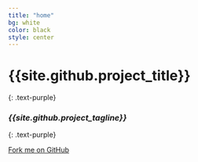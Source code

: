 ```yaml
---
title: "home"
bg: white
color: black
style: center
---
```


# {{site.github.project_title}}
{: .text-purple}

<span class="fa-stack subtlecircle" style="font-size:100px; background:rgba(255,166,0,0.1)">
  <i class="fa fa-circle fa-stack-2x text-white"></i>
  <i class="fa fa-code fa-stack-1x text-orange"></i>
</span>

### *{{site.github.project_tagline}}*
{: .text-purple}

<span id="forkongithub">
  <a href="{{site.github.repository_url}}" class="bg-blue">
    Fork me on GitHub
  </a>
</span>
